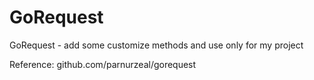 GoRequest
=========

GoRequest - add some customize methods and use only for my project

Reference: github.com/parnurzeal/gorequest
